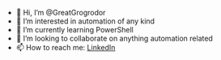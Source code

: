 - 👋 Hi, I’m @GreatGrogrodor
- 👀 I’m interested in automation of any kind
- 🌱 I’m currently learning PowerShell
- 💞️ I’m looking to collaborate on anything automation related
- 📫 How to reach me: [LinkedIn](https://www.linkedin.com/in/george-broughton/)

<!---
GreatGrogrodor/GreatGrogrodor is a ✨ special ✨ repository because its `README.md` (this file) appears on your GitHub profile.
You can click the Preview link to take a look at your changes.
--->
